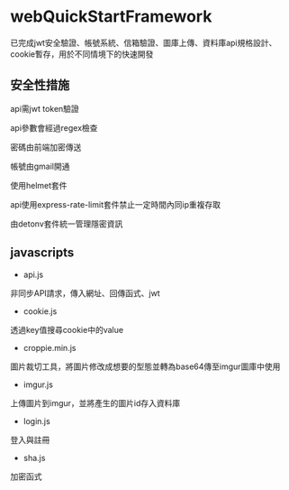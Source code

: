 # webQuickStartFramework
已完成jwt安全驗證、帳號系統、信箱驗證、圖庫上傳、資料庫api規格設計、cookie暫存，用於不同情境下的快速開發

## 安全性措施
api需jwt token驗證

api參數會經過regex檢查

密碼由前端加密傳送

帳號由gmail開通

使用helmet套件

api使用express-rate-limit套件禁止一定時間內同ip重複存取

由detonv套件統一管理隱密資訊

## javascripts
* api.js

非同步API請求，傳入網址、回傳函式、jwt

* cookie.js

透過key值搜尋cookie中的value

* croppie.min.js

圖片裁切工具，將圖片修改成想要的型態並轉為base64傳至imgur圖庫中使用

* imgur.js

上傳圖片到imgur，並將產生的圖片id存入資料庫

* login.js

登入與註冊

* sha.js

加密函式
